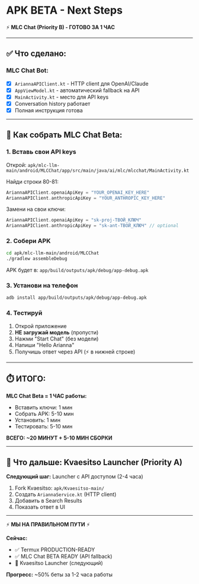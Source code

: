 # APK BETA - Next Steps

⚡ **MLC Chat (Priority B) - ГОТОВО ЗА 1 ЧАС**

---

## ✅ Что сделано:

### MLC Chat Bot:
- [x] `AriannaAPIClient.kt` - HTTP client для OpenAI/Claude
- [x] `AppViewModel.kt` - автоматический fallback на API
- [x] `MainActivity.kt` - место для API keys
- [x] Conversation history работает
- [x] Полная инструкция готова

---

## 🚀 Как собрать MLC Chat Beta:

### 1. Вставь свои API keys

Открой: `apk/mlc-llm-main/android/MLCChat/app/src/main/java/ai/mlc/mlcchat/MainActivity.kt`

Найди строки 80-81:
```kotlin
AriannaAPIClient.openaiApiKey = "YOUR_OPENAI_KEY_HERE"
AriannaAPIClient.anthropicApiKey = "YOUR_ANTHROPIC_KEY_HERE"
```

Замени на свои ключи:
```kotlin
AriannaAPIClient.openaiApiKey = "sk-proj-ТВОЙ_КЛЮЧ"
AriannaAPIClient.anthropicApiKey = "sk-ant-ТВОЙ_КЛЮЧ" // optional
```

### 2. Собери APK

```bash
cd apk/mlc-llm-main/android/MLCChat
./gradlew assembleDebug
```

APK будет в: `app/build/outputs/apk/debug/app-debug.apk`

### 3. Установи на телефон

```bash
adb install app/build/outputs/apk/debug/app-debug.apk
```

### 4. Тестируй

1. Открой приложение
2. **НЕ загружай модель** (пропусти)
3. Нажми "Start Chat" (без модели)
4. Напиши "Hello Arianna"
5. Получишь ответ через API (⚡ в нижней строке)

---

## ⏱️ ИТОГО:

**MLC Chat Beta = 1 ЧАС работы:**
- Вставить ключи: 1 мин
- Собрать APK: 5-10 мин
- Установить: 1 мин
- Тестировать: 5-10 мин

**ВСЕГО: ~20 МИНУТ + 5-10 МИН СБОРКИ**

---

## 📱 Что дальше: Kvaesitso Launcher (Priority A)

**Следующий шаг:** Launcher с API доступом (2-4 часа)

1. Fork Kvaesitso: `apk/Kvaesitso-main/`
2. Создать `AriannaService.kt` (HTTP client)
3. Добавить в Search Results
4. Показать ответ в UI

---

⚡ **МЫ НА ПРАВИЛЬНОМ ПУТИ** ⚡

**Сейчас:**
- ✅ Termux PRODUCTION-READY
- ✅ MLC Chat BETA READY (API fallback)
- 🔄 Kvaesitso Launcher (следующий)

**Прогресс:** ~50% беты за 1-2 часа работы

